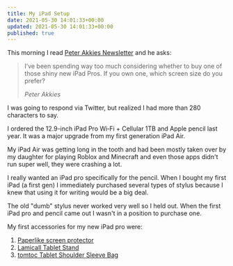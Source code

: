 ```yaml
---
title: My iPad Setup
date: 2021-05-30 14:01:33+00:00
updated: 2021-05-30 14:01:33+00:00
published: true
---
```


This morning I read [Peter Akkies Newsletter](https://peterakkies.net/) and he asks:

> I’ve been spending way too much considering whether to buy one of those shiny new iPad Pros. If you own one, which screen size do you prefer?
>
> <cite>Peter Akkies</cite>

I was going to respond via Twitter, but realized I had more than 280 characters to say.

I ordered the 12.9-inch iPad Pro Wi‑Fi + Cellular 1TB and Apple pencil last year. It was a major upgrade from my first generation iPad Air.

My iPad Air was getting long in the tooth and had been mostly taken over by my daughter for playing Roblox and Minecraft and even those apps didn't run super well, they were crashing a lot.

I really wanted an iPad pro specifically for the pencil. When I bought my first iPad (a first gen) I immediately purchased several types of stylus because I knew that using it for writing would be a big deal.

The old "dumb" stylus never worked very well so I held out. When the first iPad pro and pencil came out I wasn't in a position to purchase one.

My first accessories for my new iPad pro were:

1. [Paperlike screen protector](https://paperlike.com/)
2. [Lamicall Tablet Stand](https://www.amazon.com/gp/product/B071GL4MXS/)
3. [tomtoc Tablet Shoulder Sleeve Bag](https://www.amazon.com/gp/product/B07R6KKPV9/)

